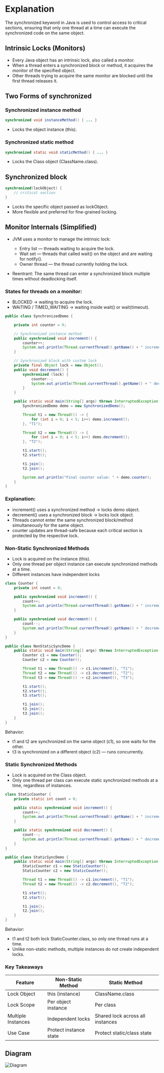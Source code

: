 # Explanation

The synchronized keyword in Java is used to control access to critical sections, ensuring that only one thread at a time can execute the synchronized code on the same object.

## Intrinsic Locks (Monitors)

- Every Java object has an intrinsic lock, also called a monitor.
- When a thread enters a synchronized block or method, it acquires the monitor of the specified object.
- Other threads trying to acquire the same monitor are blocked until the first thread releases it.

## Two Forms of synchronized

### Synchronized instance method

```java
synchronized void instanceMethod() { ... }

```
- Locks the object instance (this).

### Synchronized static method

```java
synchronized static void staticMethod() { ... }

```

- Locks the Class object (ClassName.class).
## Synchronized block

```java
synchronized(lockObject) {
    // critical section
}
```
- Locks the specific object passed as lockObject.
- More flexible and preferred for fine-grained locking.

## Monitor Internals (Simplified)


- JVM uses a monitor to manage the intrinsic lock:
    - Entry list — threads waiting to acquire the lock.
    - Wait set — threads that called wait() on the object and are waiting for notify().
    - Owner thread — the thread currently holding the lock.

- Reentrant: The same thread can enter a synchronized block multiple times without deadlocking itself.

### States for threads on a monitor:

- BLOCKED → waiting to acquire the lock.
- WAITING / TIMED_WAITING → waiting inside wait() or wait(timeout).

```java
public class SynchronizedDemo {

    private int counter = 0;

    // Synchronized instance method
    public synchronized void increment() {
        counter++;
        System.out.println(Thread.currentThread().getName() + " incremented counter to " + counter);
    }

    // Synchronized block with custom lock
    private final Object lock = new Object();
    public void decrement() {
        synchronized (lock) {
            counter--;
            System.out.println(Thread.currentThread().getName() + " decremented counter to " + counter);
        }
    }

    public static void main(String[] args) throws InterruptedException {
        SynchronizedDemo demo = new SynchronizedDemo();

        Thread t1 = new Thread(() -> {
            for (int i = 0; i < 5; i++) demo.increment();
        }, "T1");

        Thread t2 = new Thread(() -> {
            for (int i = 0; i < 5; i++) demo.decrement();
        }, "T2");

        t1.start();
        t2.start();

        t1.join();
        t2.join();

        System.out.println("Final counter value: " + demo.counter);
    }
}

```

###  Explanation:

- increment() uses a synchronized method → locks demo object.
- decrement() uses a synchronized block → locks lock object.
- Threads cannot enter the same synchronized block/method simultaneously for the same object.
- counter updates are thread-safe because each critical section is protected by the respective lock.

### Non-Static Synchronized Methods

- Lock is acquired on the instance (this).
- Only one thread per object instance can execute synchronized methods at a time.
- Different instances have independent locks

```java
class Counter {
    private int count = 0;

    public synchronized void increment() {
        count++;
        System.out.println(Thread.currentThread().getName() + " incremented to " + count);
    }

    public synchronized void decrement() {
        count--;
        System.out.println(Thread.currentThread().getName() + " decremented to " + count);
    }
}

public class NonStaticSyncDemo {
    public static void main(String[] args) throws InterruptedException {
        Counter c1 = new Counter();
        Counter c2 = new Counter();

        Thread t1 = new Thread(() -> c1.increment(), "T1");
        Thread t2 = new Thread(() -> c1.decrement(), "T2");
        Thread t3 = new Thread(() -> c2.increment(), "T3");

        t1.start();
        t2.start();
        t3.start();

        t1.join();
        t2.join();
        t3.join();
    }
}

```

Behavior:
- t1 and t2 are synchronized on the same object (c1), so one waits for the other.
- t3 is synchronized on a different object (c2) — runs concurrently.

### Static Synchronized Methods

- Lock is acquired on the Class object.
- Only one thread per class can execute static synchronized methods at a time, regardless of instances.

```java
class StaticCounter {
    private static int count = 0;

    public static synchronized void increment() {
        count++;
        System.out.println(Thread.currentThread().getName() + " incremented to " + count);
    }

    public static synchronized void decrement() {
        count--;
        System.out.println(Thread.currentThread().getName() + " decremented to " + count);
    }
}

public class StaticSyncDemo {
    public static void main(String[] args) throws InterruptedException {
        StaticCounter c1 = new StaticCounter();
        StaticCounter c2 = new StaticCounter();

        Thread t1 = new Thread(() -> c1.increment(), "T1");
        Thread t2 = new Thread(() -> c2.decrement(), "T2");

        t1.start();
        t2.start();

        t1.join();
        t2.join();
    }
}

```

Behavior:

- t1 and t2 both lock StaticCounter.class, so only one thread runs at a time.
- Unlike non-static methods, multiple instances do not create independent locks.

### Key Takeaways

| Feature            | Non-Static Method    | Static Method                  |
| ------------------ | -------------------- | ------------------------------ |
| Lock Object        | this (instance)      | ClassName.class                |
| Lock Scope         | Per object instance  | Per class                      |
| Multiple Instances | Independent locks    | Shared lock across all instances |
| Use Case           | Protect instance state | Protect static/class state     |


## Diagram

![Diagram](images/6.%20Syncronized%20and%20locks.svg)


